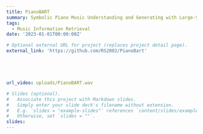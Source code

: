 ```yaml
---
title: PianoBART
summary: Symbolic Piano Music Understanding and Generating with Large-Scale Pre-Training
tags:
  - Music Information Retrieval
date: '2023-01-01T00:00:00Z'

# Optional external URL for project (replaces project detail page).
external_link: 'https://github.com/RS2002/PianoBart'





url_video: uploads/PianoBART.wav

# Slides (optional).
#   Associate this project with Markdown slides.
#   Simply enter your slide deck's filename without extension.
#   E.g. `slides = "example-slides"` references `content/slides/example-slides.md`.
#   Otherwise, set `slides = ""`.
slides: 
---
```

